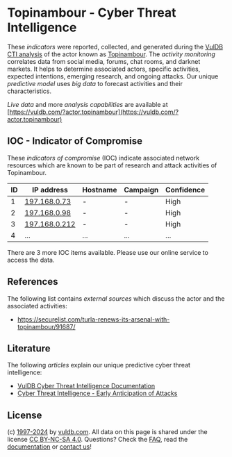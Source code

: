 # Topinambour - Cyber Threat Intelligence

These _indicators_ were reported, collected, and generated during the [VulDB CTI analysis](https://vuldb.com/?kb.cti) of the actor known as [Topinambour](https://vuldb.com/?actor.topinambour). The _activity monitoring_ correlates data from social media, forums, chat rooms, and darknet markets. It helps to determine associated actors, specific activities, expected intentions, emerging research, and ongoing attacks. Our unique _predictive model_ uses _big data_ to forecast activities and their characteristics.

_Live data_ and more _analysis capabilities_ are available at [https://vuldb.com/?actor.topinambour](https://vuldb.com/?actor.topinambour)

## IOC - Indicator of Compromise

These _indicators of compromise_ (IOC) indicate associated network resources which are known to be part of research and attack activities of Topinambour.

ID | IP address | Hostname | Campaign | Confidence
-- | ---------- | -------- | -------- | ----------
1 | [197.168.0.73](https://vuldb.com/?ip.197.168.0.73) | - | - | High
2 | [197.168.0.98](https://vuldb.com/?ip.197.168.0.98) | - | - | High
3 | [197.168.0.212](https://vuldb.com/?ip.197.168.0.212) | - | - | High
4 | ... | ... | ... | ...

There are 3 more IOC items available. Please use our online service to access the data.

## References

The following list contains _external sources_ which discuss the actor and the associated activities:

* https://securelist.com/turla-renews-its-arsenal-with-topinambour/91687/

## Literature

The following _articles_ explain our unique predictive cyber threat intelligence:

* [VulDB Cyber Threat Intelligence Documentation](https://vuldb.com/?kb.cti)
* [Cyber Threat Intelligence - Early Anticipation of Attacks](https://www.scip.ch/en/?labs.20201022)

## License

(c) [1997-2024](https://vuldb.com/?kb.changelog) by [vuldb.com](https://vuldb.com/?kb.about). All data on this page is shared under the license [CC BY-NC-SA 4.0](https://creativecommons.org/licenses/by-nc-sa/4.0/). Questions? Check the [FAQ](https://vuldb.com/?kb.faq), read the [documentation](https://vuldb.com/?kb) or [contact us](https://vuldb.com/?contact)!
